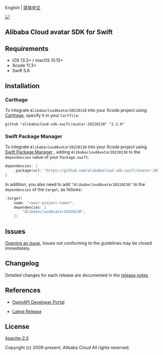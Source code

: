 English | [简体中文](README-CN.md)

![](https://aliyunsdk-pages.alicdn.com/icons/AlibabaCloud.svg)

## Alibaba Cloud avatar SDK for Swift

## Requirements

- iOS 13.3+ / macOS 10.15+
- Xcode 11.3+
- Swift 5.6

## Installation

### Carthage

To integrate `AlibabacloudAvatar20220130` into your Xcode project using [Carthage](https://github.com/Carthage/Carthage), specify it in your `Cartfile`:

```ogdl
github "alibabacloud-sdk-swift/avatar-20220130" "2.2.0"
```

### Swift Package Manager

To integrate `AlibabacloudAvatar20220130` into your Xcode project using [Swift Package Manager](https://swift.org/package-manager/) , adding `AlibabacloudAvatar20220130` to the `dependencies` value of your `Package.swift`.

```swift
dependencies: [
    .package(url: "https://github.com/alibabacloud-sdk-swift/avatar-20220130.git", from: "2.2.0")
]
```

In addition, you also need to add `"AlibabacloudAvatar20220130"` to the `dependencies` of the `target`, as follows:

```swift
.target(
    name: "<your-project-name>",
    dependencies: [
        "AlibabacloudAvatar20220130",
    ])
```

## Issues

[Opening an Issue](https://github.com/alibabacloud-sdk-swift/avatar-20220130/issues/new), Issues not conforming to the guidelines may be closed immediately.

## Changelog

Detailed changes for each release are documented in the [release notes](./ChangeLog.txt).

## References

* [OpenAPI Developer Portal](https://next.api.alibabacloud.com/home)
- [Latest Release](https://github.com/alibabacloud-sdk-swift/avatar-20220130)

## License

[Apache-2.0](http://www.apache.org/licenses/LICENSE-2.0)

Copyright (c) 2009-present, Alibaba Cloud All rights reserved.
